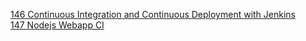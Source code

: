 [146 Continuous Integration and Continuous Deployment with Jenkins](https://github.com/marwai/ci-start-code)  
[147 Nodejs Webapp CI](https://github.com/marwai/-sparta_nodejs_webapp_ci/tree/develop)
